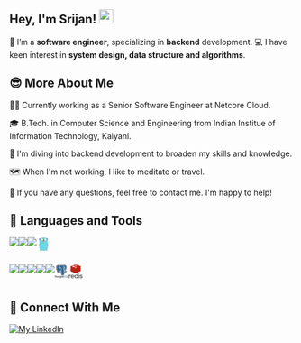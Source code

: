 ## **Hey, I'm Srijan!** <img src="https://c.tenor.com/Wx9IEmZZXSoAAAAi/hi.gif" height="25px" width="25px">
  
<!-- Create a contribution graph greeting such as in https://github.com/Rishit-dagli -->

🚀 I’m a **software engineer**, specializing in **backend** development. 
💻 I have keen interest in **system design, data structure and algorithms**. 

## 😎 **More About Me**

👨‍💼 Currently working as a Senior Software Engineer at Netcore Cloud.

🎓 B.Tech. in Computer Science and Engineering from Indian Institue of Information Technology, Kalyani.  

🌱 I'm diving into backend development to broaden my skills and knowledge.  

🗺️ When I'm not working, I like to meditate or travel.  

💬 If you have any questions, feel free to contact me. I'm happy to help!

## 🔨 **Languages and Tools**

<div>
<img align="left" height="25px" src="https://cdn-icons-png.flaticon.com/512/5968/5968350.png">
<img align="left" height="25px" src="https://cdn-icons-png.flaticon.com/512/5968/5968282.png">
<img align="left" height="25px" src="https://cdn-icons-png.flaticon.com/512/6132/6132222.png">
<img align="left" height="25px" src="https://raw.githubusercontent.com/devicons/devicon/master/icons/go/go-original.svg"> 
</div>

<br /><br />

<div>
<img align="left" height="25px" src="https://www.sarvap.in/wp-content/uploads/mysql.png">
<img align="left" height="25px" src="https://www.lavca.org/app/uploads/2019/10/aws-logo-square.png">
<img align="left" height="25px" src="https://blogs.swarthmore.edu/its/wp-content/uploads/2019/06/docker_logo.png">
<img align="left" height="25px" src="https://pngset.com/images/kube-kubernetes-logo-symbol-trademark-star-symbol-emblem-transparent-png-1496896.png">
<img align="left" height="25px" src="https://brandslogos.com/wp-content/uploads/images/elasticsearch-logo-vector.svg">
<img align="left" height="25px" src="https://raw.githubusercontent.com/devicons/devicon/master/icons/postgresql/postgresql-original-wordmark.svg">
<img align="left" height="25px" src="https://raw.githubusercontent.com/devicons/devicon/master/icons/redis/redis-original-wordmark.svg">
</div>


<br /><br />

<!-- Social Links -->
## 🤝 **Connect With Me**

<div>
    <a href="https://www.linkedin.com/in/srijan-chakraborty-a3702915b/">
        <img alt="My LinkedIn" width="25px" src="https://cdn-icons-png.flaticon.com/512/174/174857.png" />
    </a>
</div>
